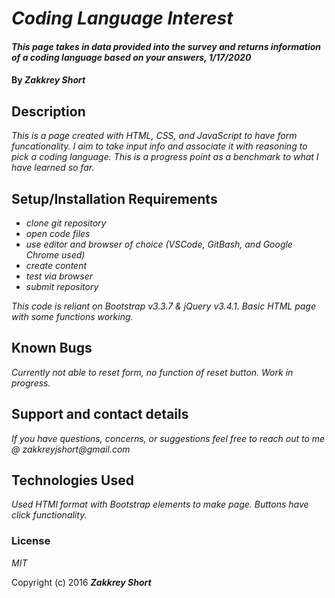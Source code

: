 # _Coding Language Interest_

#### _This page takes in data provided into the survey and returns information of a coding language based on your answers, 1/17/2020_

#### By _**Zakkrey Short**_

## Description

_This is a page created with HTML, CSS, and JavaScript to have form funcationality. I aim to take input info and associate it with reasoning to pick a coding language. This is a progress point as a benchmark to what I have learned so far._

## Setup/Installation Requirements

* _clone git repository_
* _open code files_
* _use editor and browser of choice (VSCode, GitBash, and Google Chrome used)_
* _create content_
* _test via browser_
* _submit repository_

_This code is reliant on Bootstrap v3.3.7 & jQuery v3.4.1. Basic HTML page with some functions working._

## Known Bugs

_Currently not able to reset form, no function of reset button. Work in progress._

## Support and contact details

_If you have questions, concerns, or suggestions feel free to reach out to me @ zakkreyjshort@gmail.com_

## Technologies Used

_Used HTMl format with Bootstrap elements to make page. Buttons have click functionality._

### License

*MIT*

Copyright (c) 2016 **_Zakkrey Short_**